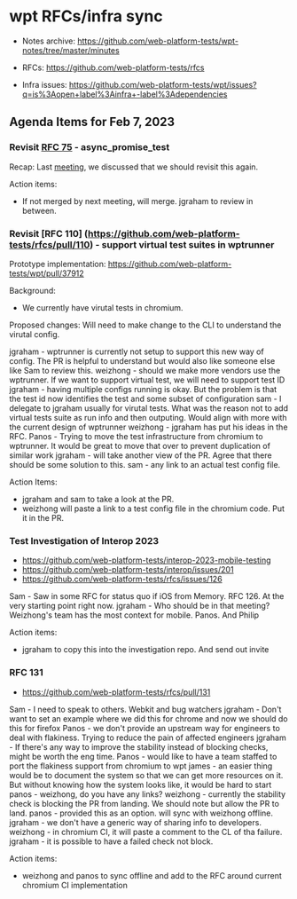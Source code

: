# wpt RFCs/infra sync

* Notes archive: https://github.com/web-platform-tests/wpt-notes/tree/master/minutes

* RFCs: https://github.com/web-platform-tests/rfcs

* Infra issues: https://github.com/web-platform-tests/wpt/issues?q=is%3Aopen+label%3Ainfra+-label%3Adependencies

## Agenda Items for Feb 7, 2023

### Revisit [RFC 75](https://github.com/web-platform-tests/rfcs/pull/75) - async_promise_test

Recap: Last [meeting](https://github.com/web-platform-tests/wpt-notes/blob/master/minutes/2022-12-06.md), we discussed that we should revisit this again.

Action items:
- If not merged by next meeting, will merge. jgraham to review in between.

### Revisit [RFC 110] (https://github.com/web-platform-tests/rfcs/pull/110) - support virtual test suites in wptrunner
Prototype implementation: https://github.com/web-platform-tests/wpt/pull/37912

Background:
- We currently have virutal tests in chromium.

Proposed changes:
Will need to make change to the CLI to understand the virutal config.

jgraham - wptrunner is currently not setup to support this new way of config. The PR is helpful to understand but would also like someone else like Sam to review this.
weizhong - should we make more vendors use the wptrunner. If we want to support virtual test, we will need to support test ID
jgraham - having multiple configs running is okay. But the problem is that the test id now  identifies the test and some subset of configuration
sam - I delegate to jgraham usually for virutal tests. What was the reason not to add virtual tests suite as run info and then outputing. Would align with more with the current design of wptrunner
weizhong - jgraham has put his ideas in the RFC.
Panos - Trying to move the test infrastructure from chromium to wptrunner. It would be great to move that over to prevent duplication of similar work
jgraham - will take another view of the PR. Agree that there should be some solution to this.
sam - any link to an actual test config file.

Action Items:
- jgraham and sam to take a look at the PR.
- weizhong will paste a link to a test config file in the chromium code. Put it in the PR.

### Test Investigation of Interop 2023

 - https://github.com/web-platform-tests/interop-2023-mobile-testing
 - https://github.com/web-platform-tests/interop/issues/201
 - https://github.com/web-platform-tests/rfcs/issues/126


Sam - Saw in some RFC for status quo if iOS from Memory. RFC 126. At the very starting point right now.
jgraham - Who should be in that meeting? Weizhong's team has the most context for mobile. Panos. And Philip

Action items:
- jgraham to copy this into the investigation repo.  And send out invite 

### RFC 131

- https://github.com/web-platform-tests/rfcs/pull/131

Sam - I need to speak to others. Webkit and bug watchers
jgraham - Don't want to set an example where we did this for chrome and now we should do this for firefox
Panos - we don't provide an upstream way for engineers to deal with flakiness. Trying to reduce the pain of affected engineers
jgraham - If there's any way to improve the stability instead of blocking checks, might be worth the eng time.
Panos - would like to have a team staffed to port the flakiness support from chromium to wpt
james - an easier thing would be to document the system so that we can get more resources on it. But without knowing how the system looks like, it would be hard to start
panos - weizhong, do you have any links?
weizhong - currently the stability check is blocking the PR from landing. We should note but allow the PR to land.
panos - provided this as an option. will sync with weizhong offline.
jgraham - we don't have a generic way of sharing info to developers.
weizhong - in chromium CI, it will paste a comment to the CL of tha failure.
jgraham - it is possible to have a failed check not block.

Action items:
 - weizhong and panos to sync offline and add to the RFC around current chromium CI implementation
